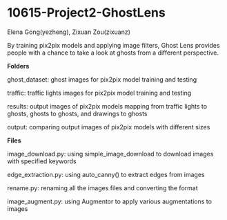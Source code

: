 # 10615-Project2-GhostLens
Elena Gong(yezheng), Zixuan Zou(zixuanz)

By training pix2pix models and applying image filters, Ghost Lens provides people with a chance to take a look at ghosts from a different perspective.

**Folders**

ghost_dataset: ghost images for pix2pix model training and testing

traffic: traffic lights images for pix2pix model training and testing

results: output images of pix2pix models mapping from traffic lights to ghosts, ghosts to ghosts, and drawings to ghosts

output: comparing output images of pix2pix models with different sizes

**Files**

image_download.py: using simple_image_download to download images with specified keywords

edge_extraction.py: using auto_canny() to extract edges from images

rename.py: renaming all the images files and converting the format

image_augment.py: using Augmentor to apply various augmentations to images


